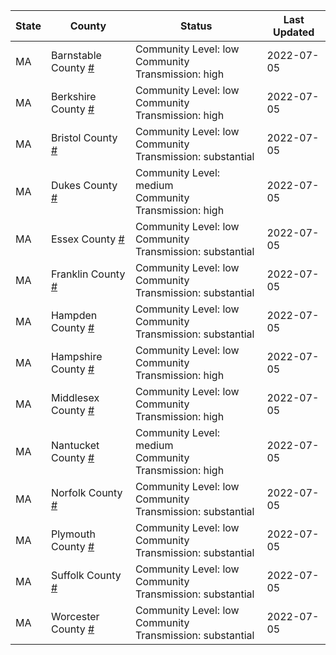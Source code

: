 State | County | Status | Last Updated
--- | --- | --- | --- 
MA | Barnstable County <a href="#barnstable_county">#</a> | <a name="barnstable_county"></a>Community Level: low<br/>Community Transmission: high | 2022-07-05
MA | Berkshire County <a href="#berkshire_county">#</a> | <a name="berkshire_county"></a>Community Level: low<br/>Community Transmission: high | 2022-07-05
MA | Bristol County <a href="#bristol_county">#</a> | <a name="bristol_county"></a>Community Level: low<br/>Community Transmission: substantial | 2022-07-05
MA | Dukes County <a href="#dukes_county">#</a> | <a name="dukes_county"></a>Community Level: medium<br/>Community Transmission: high | 2022-07-05
MA | Essex County <a href="#essex_county">#</a> | <a name="essex_county"></a>Community Level: low<br/>Community Transmission: substantial | 2022-07-05
MA | Franklin County <a href="#franklin_county">#</a> | <a name="franklin_county"></a>Community Level: low<br/>Community Transmission: substantial | 2022-07-05
MA | Hampden County <a href="#hampden_county">#</a> | <a name="hampden_county"></a>Community Level: low<br/>Community Transmission: substantial | 2022-07-05
MA | Hampshire County <a href="#hampshire_county">#</a> | <a name="hampshire_county"></a>Community Level: low<br/>Community Transmission: high | 2022-07-05
MA | Middlesex County <a href="#middlesex_county">#</a> | <a name="middlesex_county"></a>Community Level: low<br/>Community Transmission: high | 2022-07-05
MA | Nantucket County <a href="#nantucket_county">#</a> | <a name="nantucket_county"></a>Community Level: medium<br/>Community Transmission: high | 2022-07-05
MA | Norfolk County <a href="#norfolk_county">#</a> | <a name="norfolk_county"></a>Community Level: low<br/>Community Transmission: substantial | 2022-07-05
MA | Plymouth County <a href="#plymouth_county">#</a> | <a name="plymouth_county"></a>Community Level: low<br/>Community Transmission: substantial | 2022-07-05
MA | Suffolk County <a href="#suffolk_county">#</a> | <a name="suffolk_county"></a>Community Level: low<br/>Community Transmission: substantial | 2022-07-05
MA | Worcester County <a href="#worcester_county">#</a> | <a name="worcester_county"></a>Community Level: low<br/>Community Transmission: substantial | 2022-07-05
